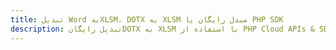---title: تبدیل Word بهXLSM، DOTX به XLSM مبدل رایگان یا PHP SDKdescription: تبدیل رایگانDOTX به XLSM با استفاده از PHP Cloud APIs & SDK. همچنین اسناد Microsoft Word و OpenOffice را در Cloud ایجاد، ویرایش و رندر کنید.---